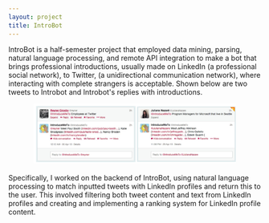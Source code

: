 ```yaml
---
layout: project
title: IntroBot
---
```


IntroBot is a half-semester project that employed data mining, parsing, natural language processing, and remote API integration to make a bot that brings professional introductions, usually made on LinkedIn (a professional social network), to Twitter, (a unidirectional communication network), where interacting with complete strangers is acceptable. Shown below are two tweets to Introbot and Introbot's replies with introductions.

<center><img src="../static/img/project-images/introducemeto.jpg" width="80%"></center>

<br>
Specifically, I worked on the backend of IntroBot, using natural language processing to match inputted tweets with LinkedIn profiles and return this to the user. This involved filtering both tweet content and text from LinkedIn profiles and creating and implementing a ranking system for LinkedIn profile content.